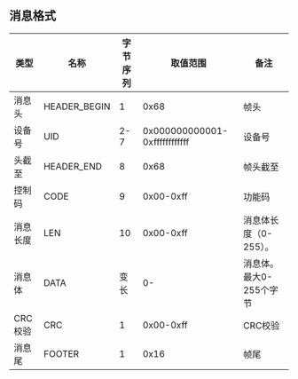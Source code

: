 ## 消息格式

类型		| 名称		     | 字节序列	| 取值范围					  | 备注
--- 	| ----- 	     | ---------| --------- 				  |----
消息头	| HEADER_BEGIN 	 | 1 		|0x68 						  |帧头
设备号	| UID	 		 | 2-7 		|0x000000000001-0xffffffffffff|设备号
头截至	| HEADER_END	 | 8 		|0x68	 					  |帧头截至
控制码	| CODE		 	 | 9		|0x00-0xff    				  |功能码
消息长度	| LEN		 	 | 10		|0x00-0xff 				      |消息体长度（0-255）。
消息体	| DATA		     | 变长		|0-    						  |消息体。最大0-255个字节
CRC校验	| CRC		     | 1		|0x00-0xff                    |CRC校验
消息尾	| FOOTER		 | 1		|0x16                         |帧尾


